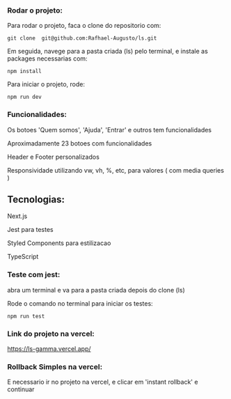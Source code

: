 ### Rodar o projeto:

Para rodar o projeto, faca o clone do repositorio com:

```
git clone  git@github.com:Rafhael-Augusto/ls.git
```

Em seguida, navege para a pasta criada (ls) pelo terminal, e instale as packages necessarias com:

```
npm install
```

Para iniciar o projeto, rode:

```
npm run dev
```

### Funcionalidades:

Os botoes 'Quem somos', 'Ajuda', 'Entrar' e outros tem funcionalidades

Aproximadamente 23 botoes com funcionalidades

Header e Footer personalizados

Responsividade utilizando vw, vh, %, etc, para valores ( com media queries )

## Tecnologias:

Next.js

Jest para testes

Styled Components para estilizacao

TypeScript

### Teste com jest:

abra um terminal e va para a pasta criada depois do clone (ls)

Rode o comando no terminal para iniciar os testes:

```
npm run test
```

### Link do projeto na vercel:

https://ls-gamma.vercel.app/

### Rollback Simples na vercel:

E necessario ir no projeto na vercel, e clicar em 'instant rollback' e continuar


